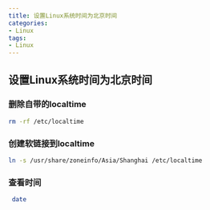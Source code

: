 ```yaml
---
title: 设置Linux系统时间为北京时间
categories: 
- Linux
tags:
- Linux
---
```

## 设置Linux系统时间为北京时间

### 删除自带的localtime
``` bash
rm -rf /etc/localtime 
```
### 创建软链接到localtime
``` bash
ln -s /usr/share/zoneinfo/Asia/Shanghai /etc/localtime
```
### 查看时间
``` bash
 date
```
